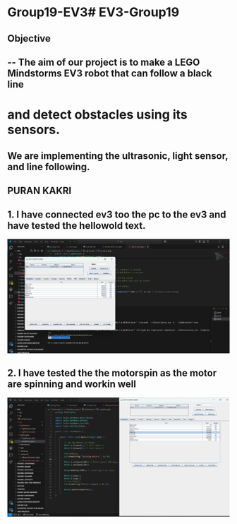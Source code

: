 # Group19-EV3# EV3-Group19

## Objective

## --  The aim of our project is to make a LEGO Mindstorms EV3 robot that can follow a black line
# and detect obstacles using its sensors.
## We are implementing the ultrasonic, light sensor, and line following.


## PURAN KAKRI

##   1.  I have connected ev3 too the pc to the ev3 and have tested the hellowold text.
![Connected ev3](images/EV3_connected.png)


##   2. I have tested the the motorspin as the motor are spinning and workin well
![Motorspin](images/motors.png)
